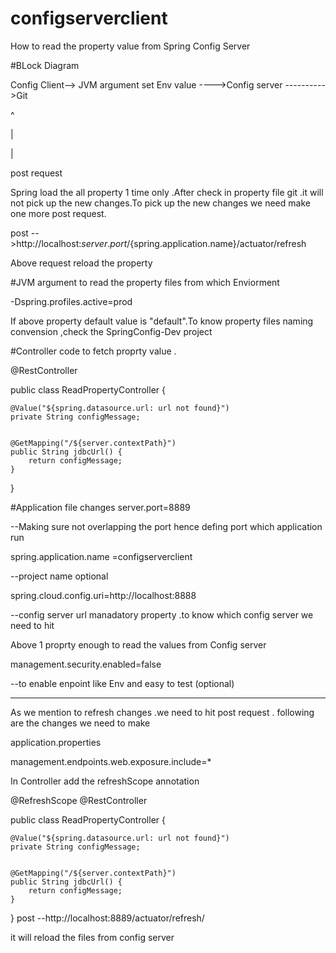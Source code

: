 # configserverclient
How to read the property value from Spring Config Server

#BLock Diagram 

Config Client--> JVM argument set Env value  ---->Config server ---------->Git

^

|

|

post request 

Spring load the all property 1 time only .After check in property file git .it will not pick up the new changes.To pick up the new changes we need make one more post request.

post -->http://localhost:${server.port}/${spring.application.name}/actuator/refresh

Above  request reload the property

#JVM argument to read the property files from which Enviorment

-Dspring.profiles.active=prod

If above property default value is "default".To know property files naming convension ,check the SpringConfig-Dev project


#Controller code to fetch proprty value .

@RestController

public class ReadPropertyController {
	
	@Value("${spring.datasource.url: url not found}")
	private String configMessage;
	
	
	@GetMapping("/${server.contextPath}")
	public String jdbcUrl() {
		return configMessage;
	}

}

#Application file changes
server.port=8889

--Making sure not overlapping the port hence defing port which application run 

spring.application.name =configserverclient

--project name optional 

spring.cloud.config.uri=http://localhost:8888

--config server url manadatory property .to know which config server we need to hit 

Above 1 proprty enough to read the values from Config server 

management.security.enabled=false 

--to enable enpoint like Env and easy to test (optional) 

-------------------
As we mention to refresh changes .we need to hit post request .
following are the changes we need to make 

application.properties

management.endpoints.web.exposure.include=*

In Controller add the refreshScope annotation 


@RefreshScope
@RestController

public class ReadPropertyController {
	
	@Value("${spring.datasource.url: url not found}")
	private String configMessage;
	
	
	@GetMapping("/${server.contextPath}")
	public String jdbcUrl() {
		return configMessage;
	}

}
post --http://localhost:8889/actuator/refresh/

it will reload the files from config server
